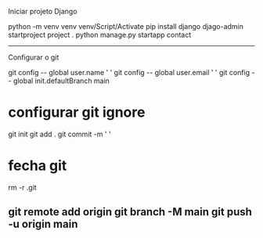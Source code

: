 Iniciar projeto Django


python -m venv venv
venv/Script/Activate
pip install django
djago-admin startproject project . 
python manage.py startapp contact

------------------------------------------------------

Configurar o git

git config -- global user.name ' '
git config -- global user.email ' '
git config -- global init.defaultBranch main
# configurar git ignore
git init
git add .
git commit -m ' '

# fecha git 
rm -r .git 


git remote add origin 
git branch -M main
git push -u origin main
--------------------------------------------------

